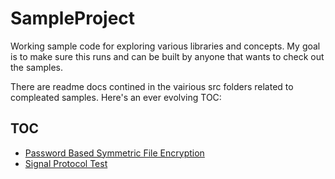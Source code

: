 # SampleProject
Working sample code for exploring various libraries and concepts. My goal is to make sure this runs and can be built by anyone that wants to check out the samples. 


There are readme docs contined in the vairious src folders related to compleated samples. Here's an ever evolving TOC:

TOC
---
* [Password Based Symmetric File Encryption ](/src/main/groovy/org/meadowhawk/util/crypto/)
* [Signal Protocol Test](/src/main/groovy/org/meadowhawk/signal)
